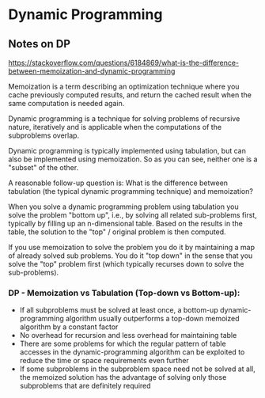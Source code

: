# Dynamic Programming

## Notes on DP

https://stackoverflow.com/questions/6184869/what-is-the-difference-between-memoization-and-dynamic-programming

Memoization is a term describing an optimization technique where you cache previously computed results, and return the cached result when the same computation is needed again.

Dynamic programming is a technique for solving problems of recursive nature, iteratively and is applicable when the computations of the subproblems overlap.

Dynamic programming is typically implemented using tabulation, but can also be implemented using memoization. So as you can see, neither one is a "subset" of the other.

A reasonable follow-up question is: What is the difference between tabulation (the typical dynamic programming technique) and memoization?

When you solve a dynamic programming problem using tabulation you solve the problem "bottom up", i.e., by solving all related sub-problems first, typically by filling up an n-dimensional table. Based on the results in the table, the solution to the "top" / original problem is then computed.

If you use memoization to solve the problem you do it by maintaining a map of already solved sub problems. You do it "top down" in the sense that you solve the "top" problem first (which typically recurses down to solve the sub-problems).

### DP - Memoization vs Tabulation (Top-down vs Bottom-up):

* If all subproblems must be solved at least once, a bottom-up dynamic-programming algorithm usually outperforms a top-down memoized algorithm by a constant factor
* No overhead for recursion and less overhead for maintaining table
* There are some problems for which the regular pattern of table accesses in the dynamic-programming algorithm can be exploited to reduce the time or space requirements even further
* If some subproblems in the subproblem space need not be solved at all, the memoized solution has the advantage of solving only those subproblems that are definitely required
